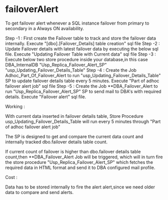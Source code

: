# failoverAlert
To get failover alert whenever a SQL instance failover from primary to secondary in a Always ON availability.

Step -1 : First create the Failover table to track and store the failover data internally.
          Execute "[dbo].[Failover_Details] table creation" sql file
Step -2 : Update Failover details with latest failover data by executing the below sql file.
          Execute "Updating Failover Table with Current data" sql file
Step -3 : Execute below two store procedure inside your database,in this case DBA_InternalDB
          "Usp_Replica_Failover_Alert_SP"
          "usp_Updating_Failover_Details_Table" 
Step -4 : Create the Job Adhoc_Part_Of_Failover_Alert to run "usp_Updating_Failover_Details_Table" SP to update failover details table every 5 minutes.
          Execute "Part of adhoc failover alert job" sql file
Step -5 : Create the Job **DBA_Failover_Alert to run "Usp_Replica_Failover_Alert_SP" SP to send mail to DBA's with required details.
          Execute "Failover alert" sql file.

Working :

With current data inserted in failover details table, Store Procedure usp_Updating_Failover_Details_Table will run every 5 minutes through "Part of adhoc failover alert job"

The SP is designed to get and compare the current data count and internally tracked dbo.failover details table count.

If current count of failover is higher than dbo.failover details table count,then **DBA_Failover_Alert Job will be triggered, which will in turn fire the store procedure "Usp_Replica_Failover_Alert_SP" which fetches the required data in HTML format and send it to DBA configured mail profile.

Cost :

Data has to be stored internally to fire the alert alert,since we need older data to compare and send alerts.



